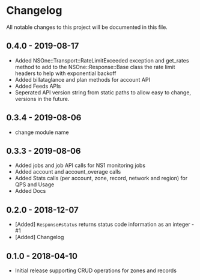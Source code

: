 # Changelog
All notable changes to this project will be documented in this file.

## 0.4.0 - 2019-08-17
 - Added NSOne::Transport::RateLimitExceeded exception and get_rates method to add to the NSOne::Response::Base class the rate limit headers to help with exponential backoff
 - Added billataglance and plan methods for account API
 - Added Feeds APIs
 - Seperated API version string from static paths to allow easy to change, versions in the future.

## 0.3.4 - 2019-08-06
- change module name

## 0.3.3 - 2019-08-06
- Added jobs and job API calls for NS1 monitoring jobs
- Added account and account_overage calls
- Added Stats calls (per account, zone, record, network and region) for QPS and Usage
- Added Docs

## 0.2.0 - 2018-12-07
- [Added] `Response#status` returns status code information as an integer - #1
- [Added] Changelog

## 0.1.0 - 2018-04-10
- Initial release supporting CRUD operations for zones and records

